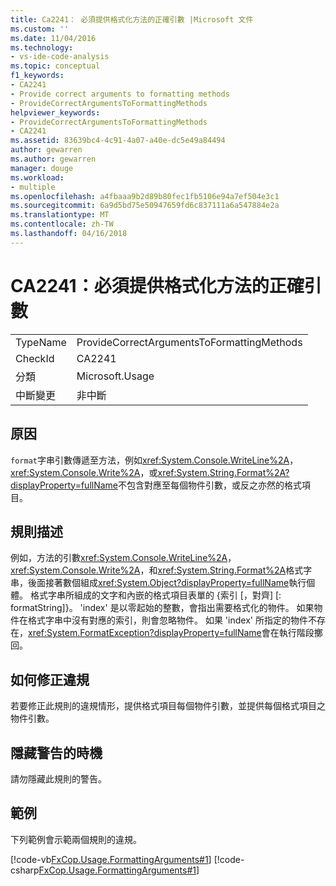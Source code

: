 ```yaml
---
title: Ca2241： 必須提供格式化方法的正確引數 |Microsoft 文件
ms.custom: ''
ms.date: 11/04/2016
ms.technology:
- vs-ide-code-analysis
ms.topic: conceptual
f1_keywords:
- CA2241
- Provide correct arguments to formatting methods
- ProvideCorrectArgumentsToFormattingMethods
helpviewer_keywords:
- ProvideCorrectArgumentsToFormattingMethods
- CA2241
ms.assetid: 83639bc4-4c91-4a07-a40e-dc5e49a84494
author: gewarren
ms.author: gewarren
manager: douge
ms.workload:
- multiple
ms.openlocfilehash: a4fbaaa9b2d89b80fec1fb5106e94a7ef504e3c1
ms.sourcegitcommit: 6a9d5bd75e50947659fd6c837111a6a547884e2a
ms.translationtype: MT
ms.contentlocale: zh-TW
ms.lasthandoff: 04/16/2018
---
```

# <a name="ca2241-provide-correct-arguments-to-formatting-methods"></a>CA2241：必須提供格式化方法的正確引數
|||  
|-|-|  
|TypeName|ProvideCorrectArgumentsToFormattingMethods|  
|CheckId|CA2241|  
|分類|Microsoft.Usage|  
|中斷變更|非中斷|  
  
## <a name="cause"></a>原因  
 `format`字串引數傳遞至方法，例如<xref:System.Console.WriteLine%2A>， <xref:System.Console.Write%2A>，或<xref:System.String.Format%2A?displayProperty=fullName>不包含對應至每個物件引數，或反之亦然的格式項目。  
  
## <a name="rule-description"></a>規則描述  
 例如，方法的引數<xref:System.Console.WriteLine%2A>， <xref:System.Console.Write%2A>，和<xref:System.String.Format%2A>格式字串，後面接著數個組成<xref:System.Object?displayProperty=fullName>執行個體。 格式字串所組成的文字和內嵌的格式項目表單的 {索引 [，對齊] [: formatString]}。 'index' 是以零起始的整數，會指出需要格式化的物件。 如果物件在格式字串中沒有對應的索引，則會忽略物件。 如果 'index' 所指定的物件不存在，<xref:System.FormatException?displayProperty=fullName>會在執行階段擲回。  
  
## <a name="how-to-fix-violations"></a>如何修正違規  
 若要修正此規則的違規情形，提供格式項目每個物件引數，並提供每個格式項目之物件引數。  
  
## <a name="when-to-suppress-warnings"></a>隱藏警告的時機  
 請勿隱藏此規則的警告。  
  
## <a name="example"></a>範例  
 下列範例會示範兩個規則的違規。  
  
 [!code-vb[FxCop.Usage.FormattingArguments#1](../code-quality/codesnippet/VisualBasic/ca2241-provide-correct-arguments-to-formatting-methods_1.vb)]
 [!code-csharp[FxCop.Usage.FormattingArguments#1](../code-quality/codesnippet/CSharp/ca2241-provide-correct-arguments-to-formatting-methods_1.cs)]